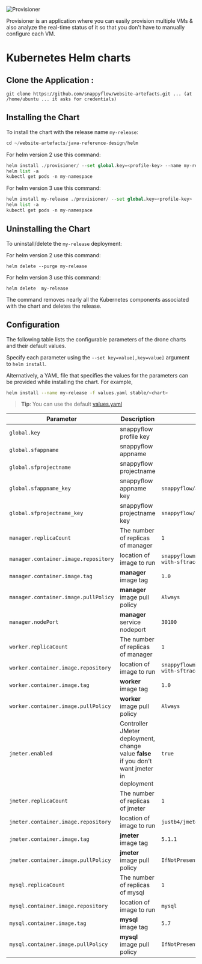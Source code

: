 <!-- Copyright 2020 MapleLabs -->
<!-- Author: Anchal Gupta (Anchal.Gupta@maplelabs.com) -->
<!-- Description: Main README file for Provisioner. -->

![Provisioner](https://res.cloudinary.com/anchal-gupta/image/upload/v1596830627/Git%20Images/provisioner-logo_kh4cdd.png)

Provisioner is an application where you can easily provision multiple VMs & also analyze the real-time status of it so that you don't have to manually configure each VM.

# Kubernetes Helm charts ###

## Clone the Application :

```
git clone https://github.com/snappyflow/website-artefacts.git ... (at /home/ubuntu ... it asks for credentials)
```

## Installing the Chart

To install the chart with the release name `my-release`:

```python
cd ~/website-artefacts/java-reference-design/helm 
```
For helm version 2 use this command:
```python
helm install ./provisioner/ --set global.key=<profile-key> --name my-release --namespace <my-namespace>
helm list -a
kubectl get pods -n my-namespace
```
For helm version 3 use this command:
```python
helm install my-release ./provisioner/ --set global.key=<profile-key>  --namespace <my-namespace>
helm list -a
kubectl get pods -n my-namespace
```

## Uninstalling the Chart

To uninstall/delete the `my-release` deployment:

For helm version 2 use this command:
```console
helm delete --purge my-release
```

For helm version 3 use this command:
```console
helm delete  my-release
```

The command removes nearly all the Kubernetes components associated with the
chart and deletes the release.

## Configuration

The following table lists the configurable parameters of the drone charts and their default values.

Specify each parameter using the `--set key=value[,key=value]` argument to `helm install`.

Alternatively, a YAML file that specifies the values for the parameters can be provided while installing the chart. For example,

```bash
helm install --name my-release -f values.yaml stable/<chart>
```

> **Tip**: You can use the default [values.yaml](values.yaml)


| Parameter | Description | Default |
|-----------|-------------|---------|
| `global.key` | snappyflow profile key | |
| `global.sfappname` | snappyflow appname |  |
| `global.sfprojectname`  | snappyflow projectname |  |
| `global.sfappname_key`  | snappyflow appname key | `snappyflow/appname` |
| `global.sfprojectname_key` | snappyflow projectname key | `snappyflow/projectname` |
| `manager.replicaCount`  | The number of replicas of manager | `1` |
| `manager.container.image.repository`  | location of image to run | `snappyflowml/provisionmanager-with-sftrace` |
| `manager.container.image.tag`  | **manager** image tag | `1.0` |
| `manager.container.image.pullPolicy`  | **manager** image pull policy | `Always` |
| `manager.nodePort` | **manager** service nodeport | `30100` |
| `worker.replicaCount`  | The number of replicas of manager | `1` |
| `worker.container.image.repository`  | location of image to run | `snappyflowml/provisionworker-with-sftrace` |
| `worker.container.image.tag`  | **worker** image tag | `1.0` |
| `worker.container.image.pullPolicy`  | **worker** image pull policy | `Always` |
| `jmeter.enabled`  | Controller JMeter deployment, change value **false** if you don't want jmeter in deployment | `true` |
| `jmeter.replicaCount`  | The number of replicas of jmeter | `1` |
| `jmeter.container.image.repository`  | location of image to run | `justb4/jmeter` |
| `jmeter.container.image.tag`  | **jmeter** image tag | `5.1.1` |
| `jmeter.container.image.pullPolicy`  | **jmeter** image pull policy | `IfNotPresent` |
| `mysql.replicaCount`  | The number of replicas of mysql | `1` |
| `mysql.container.image.repository`  | location of image to run | `mysql` |
| `mysql.container.image.tag`  | **mysql** image tag | `5.7` |
| `mysql.container.image.pullPolicy`  | **mysql** image pull policy | `IfNotPresent` |
